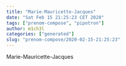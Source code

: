 ```yaml
---
title: "Marie-Mauricette-Jacques"
date: "Sat Feb 15 21:25:23 CET 2020"
tags: ["prenom-compose", "pipotron"]
author: m1ch3l
categories: ["generated"]
slug: "prenom-compose/2020-02-15-21:25:23"
---
```


Marie-Mauricette-Jacques
